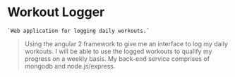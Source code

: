 # Workout Logger

    `Web application for logging daily workouts.`

>Using the angular 2 framework to give
me an interface to log my daily workouts. I will be able to use the logged
workouts to qualify my progress on a weekly basis. My back-end service comprises of mongodb and node.js/express.
